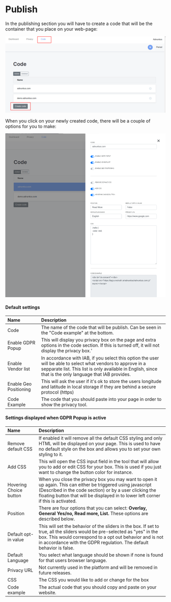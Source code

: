 # Publish

In the publishing section you will have to create a code that will be the container that you place on your web-page:

![](../../.gitbook/assets/image%20%2815%29.png)

When you click on your newly created code, there will be a couple of options for you to make:

![](../../.gitbook/assets/image%20%2817%29.png)

#### Default settings

| Name | Description |
| :--- | :--- |
| Code | The name of the code that will be publish. Can be seen in the "Code example" at the bottom. |
| Enable GDPR Popup | This will display you privacy box on the page and extra options in the code section. If this is turned off, it will not display the privacy box.' |
| Enable Vendor list | In accordance with IAB, if you select this option the user will be able to select what vendors to approve in a sepparate list. This list is only available in English, since that is the only language that IAB provides. |
| Enable Geo Positioning | This will ask the user if it's ok to store the users longitude and latitude in local storage if they are behind a secure protocol \(https\) |
| Code Example | The code that you should paste into your page in order to show the privacy tool. |

#### Settings displayed when GDPR Popup is active

| Name | Description |
| :--- | :--- |
| Remove default CSS | If enabled it will remove all the default CSS styling and only HTML will be displayed on your page. This is used to have no default style on the box and allows you to set your own styling to it. |
| Add CSS | This will open the CSS input field in the tool that will allow you to add or edit CSS for your box. This is used if you just want to change the button color for instance. |
| Hovering Choice button | When you close the privacy box you may want to open it up again. This can either be triggered using javascript \(Described in the code section\) or by a user clicking the floating button that will be displayed in to lower left corner if this is activated. |
| Position | There are four options that you can select: **Overlay, General Yes/no, Read more, List.** These options are described below. |
| Default opt-in value | This will set the behavior of the sliders in the box. If set to true, all the sliders would be pre-selected as "yes" in the box. This would correspond to a opt out behavior and is not in accordance with the GDPR regulation. The default behavior is false. |
| Default Language | You select what language should be shown if none is found for that users browser language. |
| Privacy URL | Not currently used in the platform and will be removed in future releases. |
| CSS | The CSS you would like to add or change for the box |
| Code example | The actual code that you should copy and paste on your website. |

